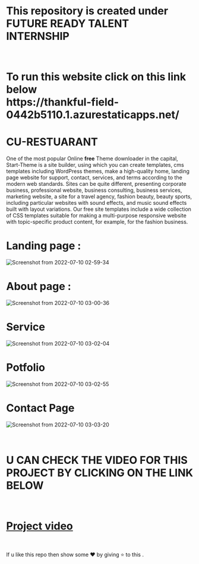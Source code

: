 # This repository is created under  FUTURE READY TALENT INTERNSHIP 
<br>
<h1>
To run this website  click on this link below <br>
https://thankful-field-0442b5110.1.azurestaticapps.net/
</h1>

#  CU-RESTUARANT 

One of the most popular Online **free** Theme downloader  in the capital,  Start-Theme is a site builder, using which you can create templates, cms templates including WordPress themes, make a high-quality home, landing page website for support, contact, services, and terms according to the modern web standards. Sites can be quite different, presenting corporate business, professional website, business consulting, business services, marketing website, a site for a travel agency, fashion beauty, beauty sports, including particular websites with sound effects, and music sound effects built with layout variations. Our free site templates include a wide collection of CSS templates suitable for making a multi-purpose responsive website with topic-specific product content, for example, for the fashion business.

# Landing page : 

![Screenshot from 2022-07-10 02-59-34](https://user-images.githubusercontent.com/85225156/178123303-57819c3b-8799-4aff-b87f-85a9e3540ac0.png)

# About page :
![Screenshot from 2022-07-10 03-00-36](https://user-images.githubusercontent.com/85225156/178123326-bced3070-618b-4c8a-8640-4e023afa9c2a.png)

# Service
![Screenshot from 2022-07-10 03-02-04](https://user-images.githubusercontent.com/85225156/178123365-4fe02bf8-485a-4d6c-8c58-d1cddb05fd79.png)

# Potfolio
![Screenshot from 2022-07-10 03-02-55](https://user-images.githubusercontent.com/85225156/178123376-905fae5e-79aa-491b-87a3-7ff710d6a9b5.png)

# Contact Page 
![Screenshot from 2022-07-10 03-03-20](https://user-images.githubusercontent.com/85225156/178123401-2c6bb95b-9dec-459f-a8c8-cc07d6d3818e.png)

<br>

# U CAN CHECK THE VIDEO FOR THIS PROJECT BY CLICKING ON THE LINK BELOW
<br>

# [Project video](https://youtu.be/AnqDyx7UWPk)

<br>

If u like this repo  then  show some ❤️ by giving ⭐ to this  . 
